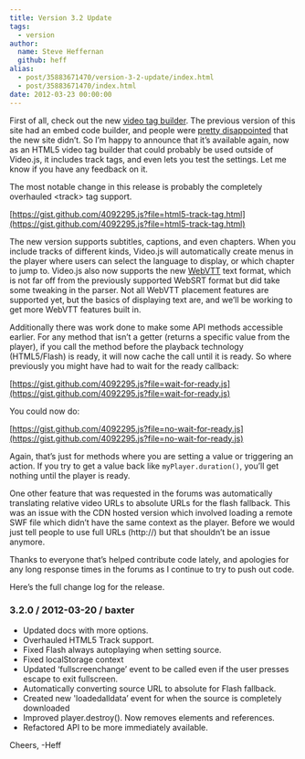 ```yaml
---
title: Version 3.2 Update
tags:
  - version
author:
  name: Steve Heffernan
  github: heff
alias:
  - post/35883671470/version-3-2-update/index.html
  - post/35883671470/index.html
date: 2012-03-23 00:00:00
---
```


First of all, check out the new [video tag builder](/tag-builder/). The previous version of this site had an embed code builder, and people were [pretty disappointed](http://help.videojs.com/discussions/problems/873-whered-the-embed-builder-go) that the new site didn&rsquo;t. So I&rsquo;m happy to announce that it&rsquo;s available again, now as an HTML5 video tag builder that could probably be used outside of Video.js, it includes track tags, and even lets you test the settings. Let me know if you have any feedback on it.

The most notable change in this release is probably the completely overhauled &lt;track&gt; tag support.

[https://gist.github.com/4092295.js?file=html5-track-tag.html](https://gist.github.com/4092295.js?file=html5-track-tag.html)

The new version supports subtitles, captions, and even chapters. When you include tracks of different kinds, Video.js will automatically create menus in the player where users can select the language to display, or which chapter to jump to. Video.js also now supports the new [WebVTT](http://dev.w3.org/html5/webvtt/) text format, which is not far off from the previously supported WebSRT format but did take some tweaking in the parser. Not all WebVTT placement features are supported yet, but the basics of displaying text are, and we&rsquo;ll be working to get more WebVTT features built in.

Additionally there was work done to make some API methods accessible earlier. For any method that isn&rsquo;t a getter (returns a specific value from the player), if you call the method before the playback technology (HTML5/Flash) is ready, it will now cache the call until it is ready. So where previously you might have had to wait for the ready callback:

[https://gist.github.com/4092295.js?file=wait-for-ready.js](https://gist.github.com/4092295.js?file=wait-for-ready.js)

You could now do:

[https://gist.github.com/4092295.js?file=no-wait-for-ready.js](https://gist.github.com/4092295.js?file=no-wait-for-ready.js)

Again, that&rsquo;s just for methods where you are setting a value or triggering an action. If you try to get a value back like `myPlayer.duration()`, you&rsquo;ll get nothing until the player is ready.

One other feature that was requested in the forums was automatically translating relative video URLs to absolute URLs for the flash fallback. This was an issue with the CDN hosted version which involved loading a remote SWF file which didn&rsquo;t have the same context as the player. Before we would just tell people to use full URLs (http://) but that shouldn&rsquo;t be an issue anymore.

Thanks to everyone that&rsquo;s helped contribute code lately, and apologies for any long response times in the forums as I continue to try to push out code.

Here&rsquo;s the full change log for the release.

### 3.2.0 / 2012-03-20 / baxter

*   Updated docs with more options.
*   Overhauled HTML5 Track support.
*   Fixed Flash always autoplaying when setting source.
*   Fixed localStorage context
*   Updated &lsquo;fullscreenchange&rsquo; event to be called even if the user presses escape to exit fullscreen.
*   Automatically converting source URL to absolute for Flash fallback.
*   Created new 'loadedalldata&rsquo; event for when the source is completely downloaded
*   Improved player.destroy(). Now removes elements and references.
*   Refactored API to be more immediately available.

Cheers,
 -Heff
